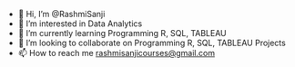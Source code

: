 - 👋 Hi, I’m @RashmiSanji
- 👀 I’m interested in Data Analytics
- 🌱 I’m currently learning Programming R, SQL, TABLEAU
- 💞️ I’m looking to collaborate on Programming R, SQL, TABLEAU Projects 
- 📫 How to reach me rashmisanjicourses@gmail.com

<!---
RashmiSanji/RashmiSanji is a ✨ special ✨ repository because its `README.md` (this file) appears on your GitHub profile.
You can click the Preview link to take a look at your changes.
--->
